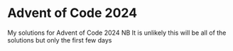 # Advent of Code 2024
My solutions for Advent of Code 2024
NB It is unlikely this will be all of the solutions but only the first few days

